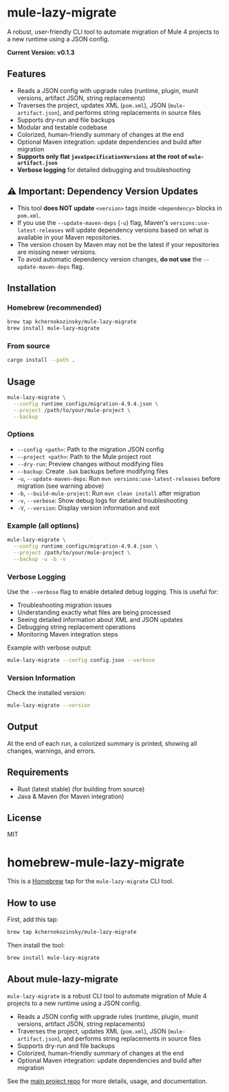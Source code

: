 # mule-lazy-migrate

A robust, user-friendly CLI tool to automate migration of Mule 4 projects to a new runtime using a JSON config.

**Current Version: v0.1.3**

## Features
- Reads a JSON config with upgrade rules (runtime, plugin, munit versions, artifact JSON, string replacements)
- Traverses the project, updates XML (`pom.xml`), JSON (`mule-artifact.json`), and performs string replacements in source files
- Supports dry-run and file backups
- Modular and testable codebase
- Colorized, human-friendly summary of changes at the end
- Optional Maven integration: update dependencies and build after migration
- **Supports only flat `javaSpecificationVersions` at the root of `mule-artifact.json`**
- **Verbose logging** for detailed debugging and troubleshooting

## ⚠️ Important: Dependency Version Updates
- This tool **does NOT update** `<version>` tags inside `<dependency>` blocks in `pom.xml`.
- If you use the `--update-maven-deps` (`-u`) flag, Maven's `versions:use-latest-releases` will update dependency versions based on what is available in your Maven repositories.
- The version chosen by Maven may not be the latest if your repositories are missing newer versions.
- To avoid automatic dependency version changes, **do not use** the `--update-maven-deps` flag.

## Installation

### Homebrew (recommended)

```sh
brew tap kchernokozinsky/mule-lazy-migrate
brew install mule-lazy-migrate
```

### From source

```sh
cargo install --path .
```

## Usage

```sh
mule-lazy-migrate \
  --config runtime_configs/migration-4.9.4.json \
  --project /path/to/your/mule-project \
  --backup
```

### Options
- `--config <path>`: Path to the migration JSON config
- `--project <path>`: Path to the Mule project root
- `--dry-run`: Preview changes without modifying files
- `--backup`: Create `.bak` backups before modifying files
- `-u`, `--update-maven-deps`: Run `mvn versions:use-latest-releases` before migration (see warning above)
- `-b`, `--build-mule-project`: Run `mvn clean install` after migration
- `-v`, `--verbose`: Show debug logs for detailed troubleshooting
- `-V`, `--version`: Display version information and exit

### Example (all options)
```sh
mule-lazy-migrate \
  --config runtime_configs/migration-4.9.4.json \
  --project /path/to/your/mule-project \
  --backup -u -b -v
```

### Verbose Logging
Use the `--verbose` flag to enable detailed debug logging. This is useful for:
- Troubleshooting migration issues
- Understanding exactly what files are being processed
- Seeing detailed information about XML and JSON updates
- Debugging string replacement operations
- Monitoring Maven integration steps

Example with verbose output:
```sh
mule-lazy-migrate --config config.json --verbose
```

### Version Information
Check the installed version:
```sh
mule-lazy-migrate --version
```

## Output
At the end of each run, a colorized summary is printed, showing all changes, warnings, and errors.

## Requirements
- Rust (latest stable) (for building from source)
- Java & Maven (for Maven integration)

## License
MIT

# homebrew-mule-lazy-migrate

This is a [Homebrew](https://brew.sh/) tap for the `mule-lazy-migrate` CLI tool.

## How to use

First, add this tap:

```sh
brew tap kchernokozinsky/mule-lazy-migrate
```

Then install the tool:

```sh
brew install mule-lazy-migrate
```

## About mule-lazy-migrate

`mule-lazy-migrate` is a robust CLI tool to automate migration of Mule 4 projects to a new runtime using a JSON config.

- Reads a JSON config with upgrade rules (runtime, plugin, munit versions, artifact JSON, string replacements)
- Traverses the project, updates XML (`pom.xml`), JSON (`mule-artifact.json`), and performs string replacements in source files
- Supports dry-run and file backups
- Colorized, human-friendly summary of changes at the end
- Optional Maven integration: update dependencies and build after migration

See the [main project repo](https://github.com/kchernokozinsky/mule-lazy-migrate) for more details, usage, and documentation. 